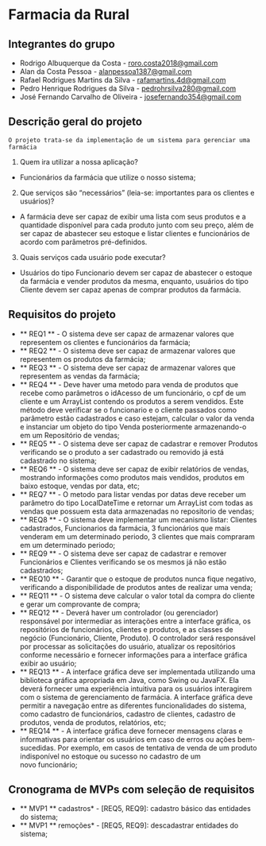 # Farmacia da Rural

## Integrantes do grupo
* Rodrigo Albuquerque da Costa - roro.costa2018@gmail.com
* Alan da Costa Pessoa - alanpessoa1387@gmail.com
* Rafael Rodrigues Martins da Silva - rafamartins.4d@gmail.com
* Pedro Henrique Rodrigues da Silva - pedrohrsilva280@gmail.com
* José Fernando Carvalho de Oliveira - josefernando354@gmail.com

## Descrição geral do projeto
    O projeto trata-se da implementação de um sistema para gerenciar uma farmácia 

 1. Quem ira utilizar a nossa aplicação?
   * Funcionários da farmácia que utilize o nosso sistema;
    
 2. Que serviços são “necessários” (leia-se: importantes para os clientes e usuários)?
   * A farmácia deve ser capaz de exibir uma lista com seus produtos e a quantidade disponível para cada produto junto com seu preço, além de ser capaz de abastecer seu estoque e listar clientes e funcionários de acordo com parâmetros pré-definidos.
    
 3. Quais serviços cada usuário pode executar?
   * Usuários do tipo Funcionario devem ser capaz de abastecer o estoque da farmácia e vender produtos da mesma, enquanto, usuários do tipo Cliente devem ser capaz apenas de comprar produtos da farmácia.

## Requisitos do projeto

* ** REQ1 ** - O sistema deve ser capaz de armazenar valores que representem os clientes e funcionários da farmácia;
* ** REQ2 ** - O sistema deve ser capaz de armazenar valores que representem os produtos da farmácia;
* ** REQ3 ** - O sistema deve ser capaz de armazenar valores que representem as vendas da farmácia;
* ** REQ4 ** -  Deve haver uma metodo para venda de produtos que recebe como parâmetros o idAcesso de um funcionário, o cpf de um cliente e um ArrayList contendo os produtos a serem vendidos. Este método deve verificar se o funcionario e o cliente passados como parâmetro estão cadastrados e caso estejam, calcular o valor da venda e instanciar um objeto do tipo Venda posteriormente armazenando-o em um Repositório de vendas;
* ** REQ5 ** - O sistema deve ser capaz de cadastrar e remover Produtos verificando se o produto a ser cadastrado ou removido já está cadastrado no sistema;
* ** REQ6 ** -  O sistema deve ser capaz de exibir relatórios de vendas, mostrando informações como produtos mais vendidos, produtos em baixo estoque, vendas por data, etc;
* ** REQ7 ** - O metodo para listar vendas por datas deve receber um parâmetro do tipo LocalDateTime e retornar um ArrayList com todas as vendas que possuem esta data armazenadas no repositorio de vendas;
* ** REQ8 ** - O sistema deve implementar um mecanismo listar: Clientes cadastrados, Funcionarios da farmácia, 3 funcionários que mais venderam em um determinado periodo, 3 clientes que mais compraram em um determinado periodo;
* ** REQ9 ** - O sistema deve ser capaz de cadastrar e remover Funcionários e Clientes verificando se os mesmos já não estão cadastrados;
* ** REQ10 ** - Garantir que o estoque de produtos nunca fique negativo, verificando a disponibilidade de produtos antes de realizar uma venda;
* ** REQ11 ** - O sistema deve calcular o valor total da compra do cliente e gerar um comprovante de compra;
* ** REQ12 ** - Deverá haver um controlador (ou gerenciador) responsável por intermediar as interações entre a interface gráfica, os repositórios de funcionários, clientes e produtos, e as classes de negócio (Funcionário, Cliente, Produto). O controlador será responsável por processar as solicitações do usuário, atualizar os repositórios conforme necessário e fornecer informações para a interface gráfica exibir ao usuário;
* ** REQ13 ** - A interface gráfica deve ser implementada utilizando uma biblioteca gráfica apropriada em Java, como Swing ou JavaFX. Ela deverá fornecer uma experiência intuitiva para os usuários interagirem com o sistema de gerenciamento de farmácia. A interface gráfica deve permitir a navegação entre as diferentes funcionalidades do sistema, como cadastro de funcionários, cadastro de clientes, cadastro de produtos, venda de produtos, relatórios, etc;
* ** REQ14 ** - A interface gráfica deve fornecer mensagens claras e informativas para orientar os usuários em caso de erros ou ações bem-sucedidas. Por exemplo, em casos de tentativa de venda de um produto indisponível no estoque ou sucesso no cadastro de um novo funcionário;

## Cronograma de MVPs com seleção de requisitos

* ** MVP1 ** cadastros* - [REQ5, REQ9]: cadastro básico das entidades do sistema;
* ** MVP1 ** remoções* - [REQ5, REQ9]: descadastrar entidades do sistema;
